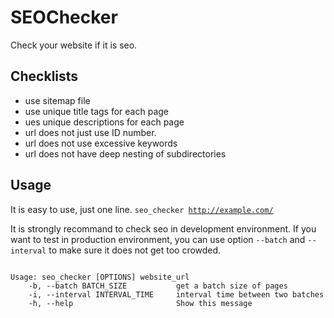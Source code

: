 # SEOChecker

Check your website if it is seo.

## Checklists

- use sitemap file
- use unique title tags for each page
- ues unique descriptions for each page
- url does not just use ID number.
- url does not use excessive keywords
- url does not have deep nesting of subdirectories

## Usage

It is easy to use, just one line.
<code>seo_checker http://example.com/</code>

It is strongly recommand to check seo in development environment. If you want to test in production environment, you can use option <code>--batch</code> and <code>--interval</code> to make sure it does not get too crowded.

<pre><code>
Usage: seo_checker [OPTIONS] website_url
    -b, --batch BATCH_SIZE           get a batch size of pages
    -i, --interval INTERVAL_TIME     interval time between two batches
    -h, --help                       Show this message
</code></pre>

